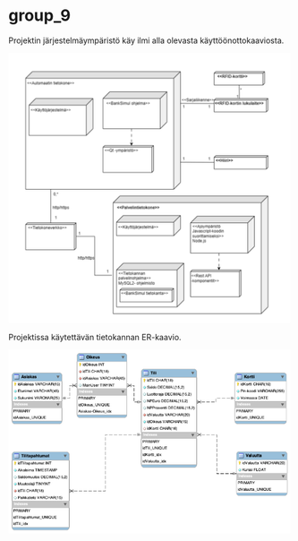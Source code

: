 # group_9

Projektin järjestelmäympäristö käy ilmi alla olevasta käyttöönottokaaviosta.

<img src="Käyttöönottokaavio.png">

Projektissa käytettävän tietokannan ER-kaavio.

<img src="ER-kaavio.png">